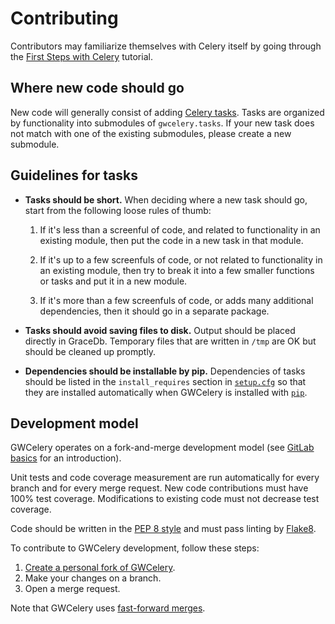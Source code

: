 # Contributing

Contributors may familiarize themselves with Celery itself by going through the
[First Steps with Celery](http://docs.celeryproject.org/en/latest/getting-started/first-steps-with-celery.html) tutorial.

## Where new code should go

New code will generally consist of adding
[Celery tasks](http://docs.celeryproject.org/en/latest/userguide/tasks.html).
Tasks are organized by functionality into submodules of `gwcelery.tasks`. If
your new task does not match with one of the existing submodules, please create
a new submodule.

## Guidelines for tasks

-  **Tasks should be short.** When deciding where a new task should go, start from the following loose rules of thumb:

   1.  If it's less than a screenful of code, and related to functionality in
       an existing module, then put the code in a new task in that module.

   2.  If it's up to a few screenfuls of code, or not related to functionality
       in an existing module, then try to break it into a few smaller functions
       or tasks and put it in a new module.

   3.  If it's more than a few screenfuls of code, or adds many additional
       dependencies, then it should go in a separate package.

-  **Tasks should avoid saving files to disk.** Output should be placed
   directly in GraceDb. Temporary files that are written in `/tmp` are OK but
   should be cleaned up promptly.

-  **Dependencies should be installable by pip.** Dependencies of tasks should
   be listed in the `install_requires` section in
   [`setup.cfg`](https://git.ligo.org/emfollow/gwcelery/blob/master/setup.cfg)
   so that they are installed automatically when GWCelery is installed with
   [`pip`](https://pip.pypa.io/).

## Development model

GWCelery operates on a fork-and-merge development model (see
[GitLab basics](https://git.ligo.org/help/gitlab-basics/README.md) for an
introduction).

Unit tests and code coverage measurement are run automatically for every branch
and for every merge request. New code contributions must have 100% test
coverage. Modifications to existing code must not decrease test coverage.

Code should be written in the
[PEP 8 style](https://www.python.org/dev/peps/pep-0008/) and must pass linting
by [Flake8](http://flake8.pycqa.org/en/latest/).

To contribute to GWCelery development, follow these steps:

1.  [Create a personal fork of GWCelery](https://git.ligo.org/emfollow/gwcelery/forks/new).
2.  Make your changes on a branch.
3.  Open a merge request.

Note that GWCelery uses
[fast-forward merges](https://git.ligo.org/help/user/project/merge_requests/fast_forward_merge.md).
